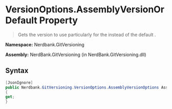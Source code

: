 # VersionOptions.AssemblyVersionOrDefault Property
> Gets the version to use particularly for the instead of the default .

**Namespace:** Nerdbank.GitVersioning

**Assembly:** NerdBank.GitVersioning (in NerdBank.GitVersioning.dll)
## Syntax
~~~~csharp
[JsonIgnore]
public Nerdbank.GitVersioning.VersionOptions.AssemblyVersionOptions AssemblyVersionOrDefault
{
get;
}
~~~~

